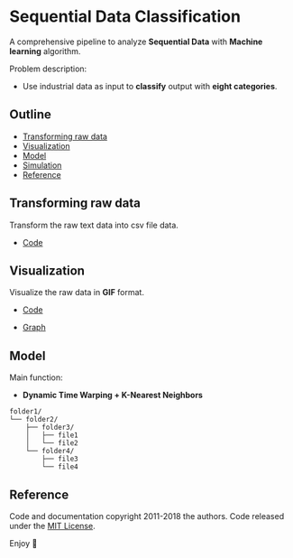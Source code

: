 # Sequential Data Classification

A comprehensive pipeline to analyze **Sequential Data** with **Machine learning** algorithm.

Problem description:

- Use industrial data as input to **classify** output with **eight categories**.

## Outline

- [Transforming raw data](#Transforming-raw-data)
- [Visualization](#Visualization)
- [Model](#Model)
- [Simulation](#Simulation)
- [Reference](#Reference)

## Transforming raw data

Transform the raw text data into csv file data.

- [Code](https://github.com/yuting1214/Sequential-Data-Classification/blob/master/CSV_transform_code.R)

## Visualization

Visualize the raw data in **GIF** format.

- [Code](https://github.com/yuting1214/Sequential-Data-Classification/blob/master/Visualization_code.R)

- [Graph](https://drive.google.com/open?id=1WqjVNABa9eerrl5czqzFTEs5ib4VCDDe)


## Model

Main function:

- **Dynamic Time Warping + K-Nearest Neighbors**



```text
folder1/
└── folder2/
    ├── folder3/
    │   ├── file1
    │   └── file2
    └── folder4/
        ├── file3
        └── file4
```

## Reference

Code and documentation copyright 2011-2018 the authors. Code released under the [MIT License](https://reponame/blob/master/LICENSE).

Enjoy :metal:

